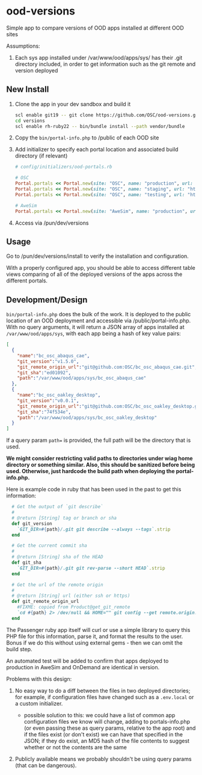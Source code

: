 # ood-versions

Simple app to compare versions of OOD apps installed at different OOD sites

Assumptions: 

1. Each sys app installed under /var/www/ood/apps/sys/ has their .git directory included, in order to get information such as the git remote and version deployed

## New Install

1. Clone the app in your dev sandbox and build it

    ```sh
    scl enable git19 -- git clone https://github.com/OSC/ood-versions.git versions
    cd versions
    scl enable rh-ruby22 -- bin/bundle install --path vendor/bundle
    ```

2. Copy the `bin/portal-info.php` to /public of each OOD site

3. Add initializer to specify each portal location and associated build directory (if relevant)

    ```ruby
    # config/initializers/ood-portals.rb

    # OSC
    Portal.portals << Portal.new(site: "OSC", name: "production", url: "https://ondemand.osc.edu", build: "/users/PZS0645/wiag/ood_portals/ondemand/sys")
    Portal.portals << Portal.new(site: "OSC", name: "staging", url: "https://ondemand-test.hpc.osc.edu", build: "/users/PZS0645/wiag/ood_portals/ondemand/sys")
    Portal.portals << Portal.new(site: "OSC", name: "testing", url: "https://ondemand-dev.hpc.osc.edu") # no separate build directory

    # AweSim
    Portal.portals << Portal.new(site: "AweSim", name: "production", url: "https://apps.awesim.org", build: "/users/PZS0645/wiag/ood_portals/awesim/sys")
    ```

4. Access via /pun/dev/versions

## Usage

Go to /pun/dev/versions/install to verify the installation and configuration.

With a properly configured app, you should be able to access different table views comparing of all of the deployed versions of the apps across the different portals.

## Development/Design

`bin/portal-info.php` does the bulk of the work. It is deployed to the public location of an OOD deployment and accessible via /public/portal-info.php. With no query arguments, it will return a JSON array of apps installed at `/var/www/ood/apps/sys`, with each app being a hash of key value pairs:

```json
[
  {
    "name":"bc_osc_abaqus_cae",
    "git_version":"v1.5.0",
    "git_remote_origin_url":"git@github.com:OSC/bc_osc_abaqus_cae.git",
    "git_sha":"ed01092",
    "path":"/var/www/ood/apps/sys/bc_osc_abaqus_cae"
  },
  {
    "name":"bc_osc_oakley_desktop",
    "git_version":"v0.0.1",
    "git_remote_origin_url":"git@github.com:OSC/bc_osc_oakley_desktop.git",
    "git_sha":"74f534e",
    "path":"/var/www/ood/apps/sys/bc_osc_oakley_desktop"
  }
]
```

If a query param `path=` is provided, the full path will be the directory that is used.

**We might consider restricting valid paths to directories under wiag home directory or something similar. Also, this should be sanitized before being used. Otherwise, just hardcode the build path when deploying the portal-info.php.**

Here is example code in ruby that has been used in the past to get this information:

```ruby
  # Get the output of `git describe`
  #
  # @return [String] tag or branch or sha
  def git_version
    `GIT_DIR=#{path}/.git git describe --always --tags`.strip
  end

  # Get the current commit sha
  #
  # @return [String] sha of the HEAD
  def git_sha
    `GIT_DIR=#{path}/.git git rev-parse --short HEAD`.strip
  end

  # Get the url of the remote origin
  #
  # @return [String] url (either ssh or https)
  def git_remote_origin_url
    #FIXME: copied from Product@get_git_remote
    `cd #{path} 2> /dev/null && HOME="" git config --get remote.origin.url 2> /dev/null`.strip
  end
  ```
  
The Passenger ruby app itself will curl or use a simple library to query this PHP file for this information, parse it, and format the results to the user. Bonus if we do this without using external gems - then we can omit the build step.

An automated test will be added to confirm that apps deployed to production in AweSim and OnDemand are identical in version.

Problems with this design:

1. No easy way to do a diff between the files in two deployed directories; for example, if configuration files have changed such as a `.env.local` or a custom initializer.
    * possible solution to this: we could have a list of common app configuration files we know will change, adding to portals-info.php (or even passing these as query params, relative to the app root) and if the files exist (or don't exist) we can have that specified in the JSON; if they do exist, an MD5 hash of the file contents to suggest whether or not the contents are the same

2. Publicly available means we probably shouldn't be using query params (that can be dangerous).
